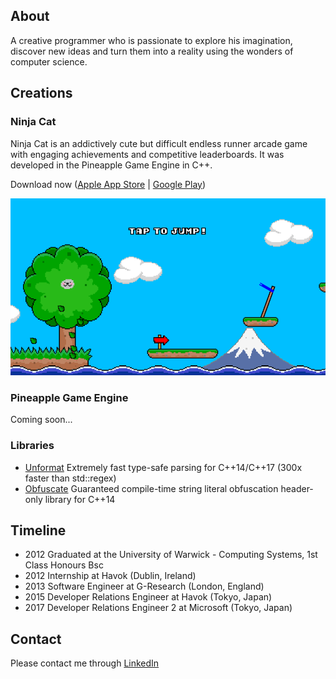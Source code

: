 ## About
A creative programmer who is passionate to explore his imagination, discover new ideas and turn them into a reality using the wonders of computer science.

## Creations

### Ninja Cat
Ninja Cat is an addictively cute but difficult endless runner arcade game with engaging achievements and competitive leaderboards. It was developed in the Pineapple Game Engine in C++.

Download now ([Apple App Store](https://apps.apple.com/app/apple-store/id908844949?pt=95940764&ct=AdamYaxley&mt=8) | [Google Play](https://play.google.com/store/apps/details?id=com.pineapple.ninjacat))
<div style="align:center;">
  <a href="https://apps.apple.com/app/apple-store/id908844949?pt=95940764&ct=AdamYaxley&mt=8"><img src="./Images/ninjacat1.png" /></a>
</div>

### Pineapple Game Engine
Coming soon...

### Libraries
 - [Unformat](./Unformat/) Extremely fast type-safe parsing for C++14/C++17 (300x faster than std::regex)
 - [Obfuscate](./Obfuscate/) Guaranteed compile-time string literal obfuscation header-only library for C++14

## Timeline
 - 2012 Graduated at the University of Warwick - Computing Systems, 1st Class Honours Bsc
 - 2012 Internship at Havok (Dublin, Ireland)
 - 2013 Software Engineer at G-Research (London, England)
 - 2015 Developer Relations Engineer at Havok (Tokyo, Japan)
 - 2017 Developer Relations Engineer 2 at Microsoft (Tokyo, Japan)

## Contact
Please contact me through [LinkedIn](https://www.linkedin.com/in/adam-yaxley-53249442/)
